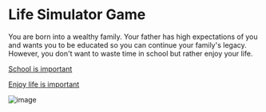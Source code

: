 # Life Simulator Game
You are born into a wealthy family. Your father has high expectations of you and wants you to be educated so you can continue your family's legacy. However, you don't want to waste time in school but rather enjoy your life.

[School is important](school/go-to-school.md)

[Enjoy life is important](no-school/no-school.md)

![image](https://github.com/keithh9704/sep10-cyoa-stuck-in-a-video-game/assets/146886714/231b846f-a60a-4328-b909-669c4d4dc37d)
